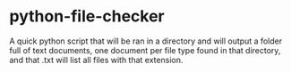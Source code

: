 # python-file-checker
A quick python script that will be ran in a directory and will output a folder full of text documents, one document per file type found in that directory, and that .txt will list all files with that extension.
